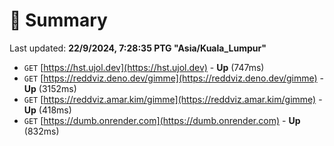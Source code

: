# 📖 Summary
Last updated: **22/9/2024, 7:28:35 PTG "Asia/Kuala_Lumpur"**

- `GET` [https://hst.ujol.dev](https://hst.ujol.dev) - **Up** (747ms)
- `GET` [https://reddviz.deno.dev/gimme](https://reddviz.deno.dev/gimme) - **Up** (3152ms)
- `GET` [https://reddviz.amar.kim/gimme](https://reddviz.amar.kim/gimme) - **Up** (418ms)
- `GET` [https://dumb.onrender.com](https://dumb.onrender.com) - **Up** (832ms)
